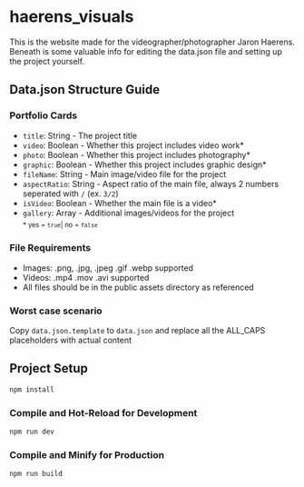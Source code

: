 # haerens_visuals

This is the website made for the videographer/photographer Jaron Haerens.
Beneath is some valuable info for editing the data.json file and setting up the project yourself.

## Data.json Structure Guide

### Portfolio Cards
- `title`: String - The project title
- `video`: Boolean - Whether this project includes video work*
- `photo`: Boolean - Whether this project includes photography*
- `graphic`: Boolean - Whether this project includes graphic design*
- `fileName`: String - Main image/video file for the project
- `aspectRatio`: String - Aspect ratio of the main file, always 2 numbers seperated with `/` (ex. `3/2`)
- `isVideo`: Boolean - Whether the main file is a video*
- `gallery`: Array - Additional images/videos for the project<br>
<sub>* yes = `true`| no = `false`</sub>

### File Requirements
- Images: .png, .jpg, .jpeg .gif .webp supported
- Videos: .mp4 .mov .avi supported
- All files should be in the public assets directory as referenced

### Worst case scenario
Copy `data.json.template` to `data.json` and replace all the ALL_CAPS placeholders with actual content

## Project Setup

```sh
npm install
```

### Compile and Hot-Reload for Development

```sh
npm run dev
```

### Compile and Minify for Production

```sh
npm run build
```
